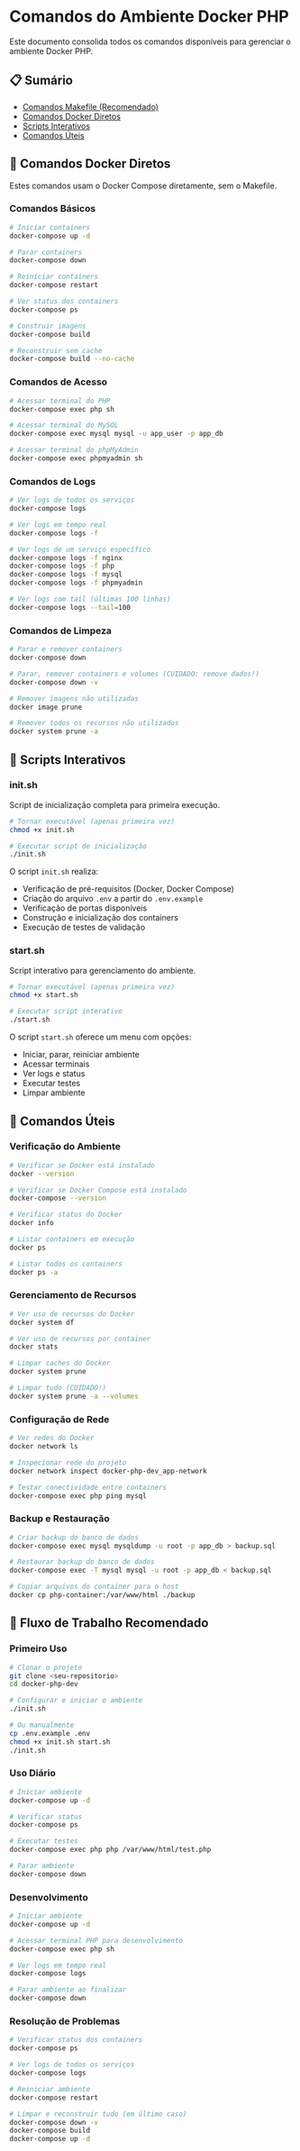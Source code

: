 # Comandos do Ambiente Docker PHP

Este documento consolida todos os comandos disponíveis para gerenciar o ambiente Docker PHP.

## 📋 Sumário

- [Comandos Makefile (Recomendado)](#comandos-makefile-recomendado)
- [Comandos Docker Diretos](#comandos-docker-diretos)
- [Scripts Interativos](#scripts-interativos)
- [Comandos Úteis](#comandos-úteis)

## 🐳 Comandos Docker Diretos

Estes comandos usam o Docker Compose diretamente, sem o Makefile.

### Comandos Básicos

```bash
# Iniciar containers
docker-compose up -d

# Parar containers
docker-compose down

# Reiniciar containers
docker-compose restart

# Ver status dos containers
docker-compose ps

# Construir imagens
docker-compose build

# Reconstruir sem cache
docker-compose build --no-cache
```

### Comandos de Acesso

```bash
# Acessar terminal do PHP
docker-compose exec php sh

# Acessar terminal do MySQL
docker-compose exec mysql mysql -u app_user -p app_db

# Acessar terminal do phpMyAdmin
docker-compose exec phpmyadmin sh
```

### Comandos de Logs

```bash
# Ver logs de todos os serviços
docker-compose logs

# Ver logs em tempo real
docker-compose logs -f

# Ver logs de um serviço específico
docker-compose logs -f nginx
docker-compose logs -f php
docker-compose logs -f mysql
docker-compose logs -f phpmyadmin

# Ver logs com tail (últimas 100 linhas)
docker-compose logs --tail=100
```

### Comandos de Limpeza

```bash
# Parar e remover containers
docker-compose down

# Parar, remover containers e volumes (CUIDADO: remove dados!)
docker-compose down -v

# Remover imagens não utilizadas
docker image prune

# Remover todos os recursos não utilizados
docker system prune -a
```

## 📜 Scripts Interativos

### init.sh

Script de inicialização completa para primeira execução.

```bash
# Tornar executável (apenas primeira vez)
chmod +x init.sh

# Executar script de inicialização
./init.sh
```

O script `init.sh` realiza:
- Verificação de pré-requisitos (Docker, Docker Compose)
- Criação do arquivo `.env` a partir do `.env.example`
- Verificação de portas disponíveis
- Construção e inicialização dos containers
- Execução de testes de validação

### start.sh

Script interativo para gerenciamento do ambiente.

```bash
# Tornar executável (apenas primeira vez)
chmod +x start.sh

# Executar script interativo
./start.sh
```

O script `start.sh` oferece um menu com opções:
- Iniciar, parar, reiniciar ambiente
- Acessar terminais
- Ver logs e status
- Executar testes
- Limpar ambiente

## 🔧 Comandos Úteis

### Verificação do Ambiente

```bash
# Verificar se Docker está instalado
docker --version

# Verificar se Docker Compose está instalado
docker-compose --version

# Verificar status do Docker
docker info

# Listar containers em execução
docker ps

# Listar todos os containers
docker ps -a
```

### Gerenciamento de Recursos

```bash
# Ver uso de recursos do Docker
docker system df

# Ver uso de recursos por container
docker stats

# Limpar caches do Docker
docker system prune

# Limpar tudo (CUIDADO!)
docker system prune -a --volumes
```

### Configuração de Rede

```bash
# Ver redes do Docker
docker network ls

# Inspecionar rede do projeto
docker network inspect docker-php-dev_app-network

# Testar conectividade entre containers
docker-compose exec php ping mysql
```

### Backup e Restauração

```bash
# Criar backup do banco de dados
docker-compose exec mysql mysqldump -u root -p app_db > backup.sql

# Restaurar backup do banco de dados
docker-compose exec -T mysql mysql -u root -p app_db < backup.sql

# Copiar arquivos do container para o host
docker cp php-container:/var/www/html ./backup
```

## 🔄 Fluxo de Trabalho Recomendado

### Primeiro Uso

```bash
# Clonar o projeto
git clone <seu-repositorio>
cd docker-php-dev

# Configurar e iniciar o ambiente
./init.sh

# Ou manualmente
cp .env.example .env
chmod +x init.sh start.sh
./init.sh
```

### Uso Diário

```bash
# Iniciar ambiente
docker-compose up -d

# Verificar status
docker-compose ps

# Executar testes
docker-compose exec php php /var/www/html/test.php

# Parar ambiente
docker-compose down
```

### Desenvolvimento

```bash
# Iniciar ambiente
docker-compose up -d

# Acessar terminal PHP para desenvolvimento
docker-compose exec php sh

# Ver logs em tempo real
docker-compose logs

# Parar ambiente ao finalizar
docker-compose down
```

### Resolução de Problemas

```bash
# Verificar status dos containers
docker-compose ps

# Ver logs de todos os serviços
docker-compose logs

# Reiniciar ambiente
docker-compose restart

# Limpar e reconstruir tudo (em último caso)
docker-compose down -v
docker-compose build
docker-compose up -d